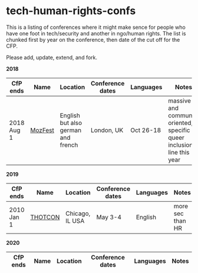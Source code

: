 # tech-human-rights-confs

This is a listing of conferences where it might make sence for people who have one foot in tech/security and another in ngo/human rights. The list is chunked first by year on the conference, then date of the cut off for the CFP. 

Please add, update, extend, and fork. 

**2018**

| CfP ends         | Name        	 | Location     |  Conference dates        | Languages    | Notes       |
| ---------------- | ------------- | ------------ | -------------------------| ------------ |------------ |
| 2018 Aug 1 | [MozFest](https://mozillafestival.org/proposals) | English but also german and french | London, UK | Oct 26-18 | massive and community oriented, specific queer inclusion line this year | 


**2019**

| CfP ends         | Name        	 | Location     |  Conference dates        | Languages    | Notes       |
| ---------------- | ------------- | ------------ | -------------------------| ------------ |------------ |
|2010 Jan 1 | [THOTCON](https://www.thotcon.org/cfp.html) | Chicago, IL USA | May 3-4 | English | more sec than HR|


**2020**

| CfP ends         | Name        	 | Location     |  Conference dates        | Languages    | Notes       |
| ---------------- | ------------- | ------------ | -------------------------| ------------ |------------ |
